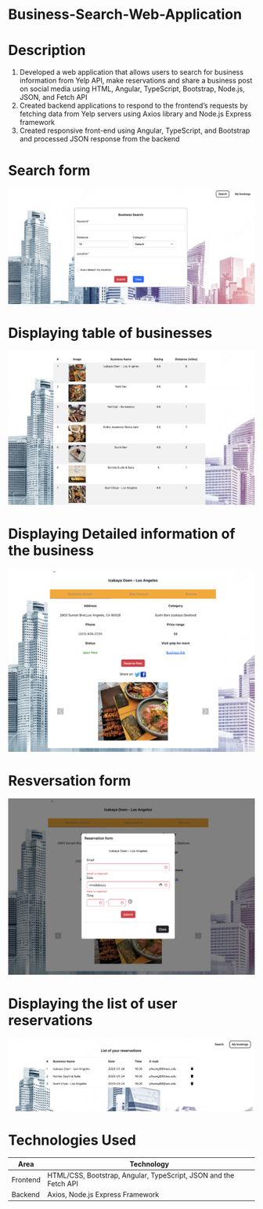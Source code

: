 # Business-Search-Web-Application

# Description
1. Developed a web application that allows users to search for business information from Yelp API, make reservations and
share a business post on social media using HTML, Angular, TypeScript, Bootstrap, Node.js, JSON, and Fetch API
2. Created backend applications to respond to the frontend’s requests by fetching data from Yelp servers using Axios
library and Node.js Express framework
3. Created responsive front-end using Angular, TypeScript, and Bootstrap and processed JSON response from the backend

# Search form
![alt text](https://github.com/peishanhuang/Business-Search-Web-Application/blob/main/Search_form.png)

# Displaying table of businesses
![alt text](https://github.com/peishanhuang/Business-Search-Web-Application/blob/main/Results_table.png)

# Displaying Detailed information of the business
![alt text](https://github.com/peishanhuang/Business-Search-Web-Application/blob/main/Details_card.png)

# Resversation form
![alt text](https://github.com/peishanhuang/Business-Search-Web-Application/blob/main/Reservation_form.png)

# Displaying the list of user reservations
![alt text](https://github.com/peishanhuang/Business-Search-Web-Application/blob/main/Booking_list.png)

# Technologies Used
| Area        | Technology |
| ----------- | ---------- |
| Frontend    | HTML/CSS, Bootstrap, Angular, TypeScript, JSON and the Fetch API |
| Backend     | Axios, Node.js Express Framework |
